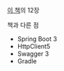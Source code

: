 [이 책](https://wikibook.co.kr/springboot/)의 12장

책과 다른 점
- Spring Boot 3
- HttpClient5
- Swagger 3
- Gradle